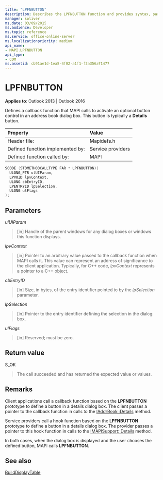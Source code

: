 ```yaml
---
title: "LPFNBUTTON"
description: Describes the LPFNBUTTON function and provides syntax, parameters, return value, and additional remarks. 
manager: soliver
ms.date: 03/09/2015
ms.audience: Developer
ms.topic: reference
ms.service: office-online-server
ms.localizationpriority: medium
api_name:
- MAPI.LPFNBUTTON
api_type:
- COM
ms.assetid: cb91ae1d-1ea8-4f02-a1f1-f2a356a71477
---
```


# LPFNBUTTON

**Applies to**: Outlook 2013 | Outlook 2016
  
Defines a callback function that MAPI calls to activate an optional button control in an address book dialog box. This button is typically a **Details** button.
  
|Property |Value |
|:-----|:-----|
|Header file:  <br/> |Mapidefs.h  <br/> |
|Defined function implemented by:  <br/> |Service providers  <br/> |
|Defined function called by:  <br/> |MAPI  <br/> |

```cpp
SCODE (STDMETHODCALLTYPE FAR * LPFNBUTTON)(
  ULONG_PTR ulUIParam,
  LPVOID lpvContext,
  ULONG cbEntryID,
  LPENTRYID lpSelection,
  ULONG ulFlags
);
```

## Parameters

 _ulUIParam_
  
> [in] Handle of the parent windows for any dialog boxes or windows this function displays.

 _lpvContext_
  
> [in] Pointer to an arbitrary value passed to the callback function when MAPI calls it. This value can represent an address of significance to the client application. Typically, for C++ code, _lpvContext_ represents a pointer to a C++ object.

 _cbEntryID_
  
> [in] Size, in bytes, of the entry identifier pointed to by the  _lpSelection_ parameter.

 _lpSelection_
  
> [in] Pointer to the entry identifier defining the selection in the dialog box.

 _ulFlags_
  
> [in] Reserved; must be zero.

## Return value

S_OK
  
> The call succeeded and has returned the expected value or values.

## Remarks

Client applications call a callback function based on the **LPFNBUTTON** prototype to define a button in a details dialog box. The client passes a pointer to the callback function in calls to the [IAddrBook::Details](iaddrbook-details.md) method.
  
Service providers call a hook function based on the **LPFNBUTTON** prototype to define a button in a details dialog box. The provider passes a pointer to this hook function in calls to the [IMAPISupport::Details](imapisupport-details.md) method.
  
In both cases, when the dialog box is displayed and the user chooses the defined button, MAPI calls **LPFNBUTTON**.
  
## See also

[BuildDisplayTable](builddisplaytable.md)
